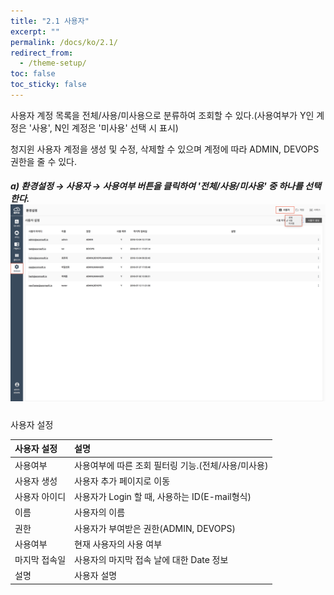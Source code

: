 ```yaml
---
title: "2.1 사용자"
excerpt: ""
permalink: /docs/ko/2.1/
redirect_from:
  - /theme-setup/
toc: false
toc_sticky: false
---
```



사용자 계정 목록을 전체/사용/미사용으로 분류하여 조회할 수 있다.\(사용여부가 Y인 계정은 '사용', N인 계정은 '미사용' 선택 시 표시\)

청지윈 사용자 계정을 생성 및 수정, 삭제할 수 있으며 계정에 따라 ADMIN, DEVOPS 권한을 줄 수 있다.

##### a\) 환경설정 → 사용자 →  사용여부 버튼을 클릭하여 '전체/사용/미사용' 중 하나를 선택한다.  ![](/assets/KR/3.0.0/2.1_1.png)

사용자 설정

| **사용자 설정** | **설명** |
| :--- | :--- |
| 사용여부 | 사용여부에 따른 조회 필터링 기능.\(전체/사용/미사용\) |
| 사용자 생성 | 사용자 추가 페이지로 이동 |
| 사용자 아이디 | 사용자가 Login 할 때, 사용하는 ID\(E-mail형식\) |
| 이름 | 사용자의 이름 |
| 권한 | 사용자가 부여받은 권한\(ADMIN, DEVOPS\) |
| 사용여부 | 현재 사용자의 사용 여부 |
| 마지막 접속일 | 사용자의 마지막 접속 날에 대한 Date 정보 |
| 설명 | 사용자 설명 |
